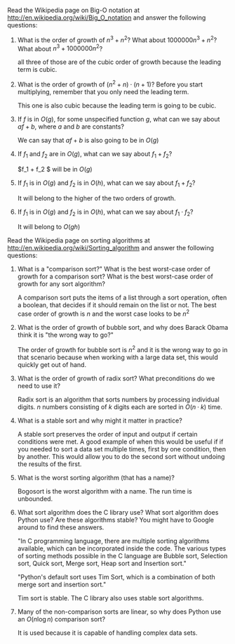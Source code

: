 Read the Wikipedia page on Big-O notation at
<http://en.wikipedia.org/wiki/Big_O_notation> and answer the following
questions:

1.  What is the order of growth of $n^3 + n^2$? What about
    $1000000 n^3 + n^2$? What about $n^3 + 1000000 n^2$?

    all three of those are of the cubic order of growth because the leading term is cubic.

2.  What is the order of growth of $(n^2 + n) \cdot (n + 1)$? Before you
    start multiplying, remember that you only need the leading term.

    This one is also cubic because the leading term is going to be cubic.

3.  If $f$ is in $O(g)$, for some unspecified function $g$, what can we
    say about $af+b$, where $a$ and $b$ are constants?

    We can say that $af+b$ is also going to be in $O(g)$

4.  If $f_1$ and $f_2$ are in $O(g)$, what can we say about $f_1 + f_2$?

    $f_1 + f_2 $ will be in $O(g)$

5.  If $f_1$ is in $O(g)$ and $f_2$ is in $O(h)$, what can we say about
    $f_1 + f_2$?

    It will belong to the higher of the two orders of growth.

6.  If $f_1$ is in $O(g)$ and $f_2$ is in $O(h)$, what can we say about
    $f_1 \cdot f_2$?

    It will belong to $O(gh)$



Read the Wikipedia page on sorting algorithms at
<http://en.wikipedia.org/wiki/Sorting_algorithm> and answer the
following questions:

1.  What is a "comparison sort?" What is the best worst-case order of growth for a comparison sort? What is the best worst-case order of growth for any sort algorithm?

    A comparison sort puts the items of a list through a sort operation, often a boolean, that decides if it should remain on the list or not. The best case order of growth is $n$ and the worst case looks to be $n^2$

2.  What is the order of growth of bubble sort, and why does Barack Obama think it is "the wrong way to go?"

    The order of growth for bubble sort is $n^2$ and it is the wrong way to go in that scenario because when working with a large data set, this would quickly get out of hand. 

3.  What is the order of growth of radix sort? What preconditions do we need to use it?

    Radix sort is an algorithm that sorts numbers by processing individual digits. $n$ numbers consisting of $k$ digits each are sorted in $O(n · k)$ time.

4.  What is a stable sort and why might it matter in practice?

    A stable sort preserves the order of input and output if certain conditions were met. A good example of when this would be useful if if you needed to sort a data set multiple times, first by one condition, then by another. This would allow you to do the second sort without undoing the results of the first.

5.  What is the worst sorting algorithm (that has a name)?

    Bogosort is the worst algorithm with a name. The run time is unbounded.

6.  What sort algorithm does the C library use? What sort algorithm does Python use? Are these algorithms stable? You might have to Google around to find these answers.

    "In C programming language, there are multiple sorting algorithms available, which can be incorporated inside the code. The various types of sorting methods possible in the C language are Bubble sort, Selection sort, Quick sort, Merge sort, Heap sort and Insertion sort." 

    "Python's default sort uses Tim Sort, which is a combination of both merge sort and insertion sort."

    Tim sort is stable. The C library also uses stable sort algorithms.

7.  Many of the non-comparison sorts are linear, so why does Python use an $O(n \log n)$ comparison sort?

    It is used because it is capable of handling complex data sets.